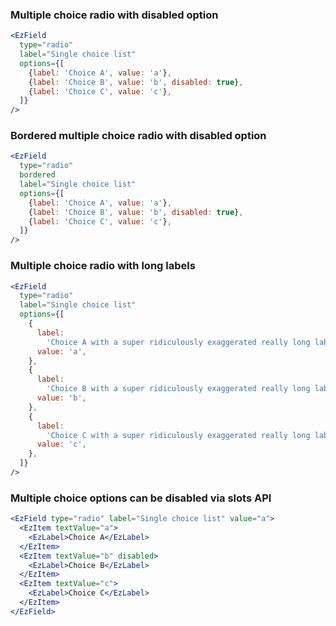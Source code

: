 ### Multiple choice radio with disabled option

```jsx
<EzField
  type="radio"
  label="Single choice list"
  options={[
    {label: 'Choice A', value: 'a'},
    {label: 'Choice B', value: 'b', disabled: true},
    {label: 'Choice C', value: 'c'},
  ]}
/>
```

### Bordered multiple choice radio with disabled option

```jsx
<EzField
  type="radio"
  bordered
  label="Single choice list"
  options={[
    {label: 'Choice A', value: 'a'},
    {label: 'Choice B', value: 'b', disabled: true},
    {label: 'Choice C', value: 'c'},
  ]}
/>
```

### Multiple choice radio with long labels

```jsx
<EzField
  type="radio"
  label="Single choice list"
  options={[
    {
      label:
        'Choice A with a super ridiculously exaggerated really long label that should wrap on small screens. It really is a super ridiculously exaggerated really long label.',
      value: 'a',
    },
    {
      label:
        'Choice B with a super ridiculously exaggerated really long label that should wrap on small screens. It really is a super ridiculously exaggerated really long label.',
      value: 'b',
    },
    {
      label:
        'Choice C with a super ridiculously exaggerated really long label that should wrap on small screens. It really is a super ridiculously exaggerated really long label.',
      value: 'c',
    },
  ]}
/>
```

### Multiple choice options can be disabled via slots API

```jsx
<EzField type="radio" label="Single choice list" value="a">
  <EzItem textValue="a">
    <EzLabel>Choice A</EzLabel>
  </EzItem>
  <EzItem textValue="b" disabled>
    <EzLabel>Choice B</EzLabel>
  </EzItem>
  <EzItem textValue="c">
    <EzLabel>Choice C</EzLabel>
  </EzItem>
</EzField>
```
